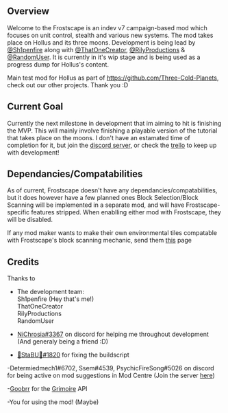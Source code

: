 ## Overview

Welcome to the Frostscape is an indev v7 campaign-based mod which focuses on unit control, stealth and various new systems. The mod takes place on Hollus and its three moons. Development is being lead by [@Sh1penfire](https://github.com/Sh1penfire) along with [@ThatOneCreator](https://github.com/shadow5927), [@RilyProductions](https://github.com/RilyProductions) & [@RandomUser](https://github.com/RandomUserRU). It is currently in it's wip stage and is being used as a progress dump for Hollus's content.

Main test mod for Hollus as part of https://github.com/Three-Cold-Planets, check out our other projects. Thank you :D

## Current Goal
Currently the next milestone in development that im aiming to hit is finishing the MVP. This will mainly involve finishing a playable version of the tutorial that takes place on the moons. I don't have an estamated time of completion for it, but join the [discord server](https://discord.gg/XrFhAZys7T), or check the [trello](https://trello.com/b/2g9oENth/hollow-frostscape) to keep up with development! 

## Dependancies/Compatabilities

As of current, Frostscape doesn't have any dependancies/compatabilities, but it does however have a few planned ones
Block Selection/Block Scanning will be implemented in a separate mod, and will have Frostscape-specific features stripped. When enablling either mod with Frostscape, they will be disabled.

If any mod maker wants to make their own environmental tiles compatable with Frostscape's block scanning mechanic, send them [this](https://github.com/Sh1penfire/Welcome-to-the-Frostscape/blob/master/guides/Environmental%20Scanning%20Entries.md) page

## Credits
Thanks to

- The development team:  
  Sh1penfire (Hey that's me!)  
  ThatOneCreator  
  RilyProductions  
  RandomUser

- [NiChrosia#3367](https://github.com/NiChrosia) on discord for helping me throughout development (And generaly being a friend :D)

- [🔅StaBU🔆#1820](https://github.com/xStaBUx) for fixing the buildscript

-Determiedmech1#6702, Ssem#4539, PsychicFireSong#5026 on discord for being active on mod suggestions in Mod Centre (Join the server [here](https://discord.gg/XrFhAZys7T))

-[Goobrr](https://github.com/Goobrr) for the [Grimoire](https://github.com/Goobrr/Grimoire) API

-You for using the mod! (Maybe)

